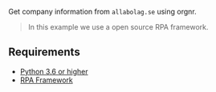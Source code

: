 Get company information from `allabolag.se` using orgnr. 

> In this example we use a open source RPA framework.

## Requirements

* [Python 3.6 or higher](https://www.python.org/downloads/)
* [RPA Framework](https://rpaframework.org/index.html#installation)
